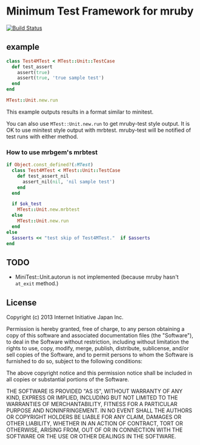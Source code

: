 Minimum Test Framework for mruby
=========

[![Build Status](https://travis-ci.org/iij/mruby-mtest.svg?branch=master)](https://travis-ci.org/iij/mruby-mtest)

## example

```ruby
class Test4MTest < MTest::Unit::TestCase
  def test_assert
    assert(true)
    assert(true, 'true sample test')
  end
end

MTest::Unit.new.run
```

This example outputs results in a format similar to minitest.

You can also use `MTest::Unit.new.run` to get mruby-test style output.  It is
OK to use minitest style output with mrbtest.  mruby-test will be notified of
test runs with either method.

### How to use mrbgem's mrbtest

```ruby
if Object.const_defined?(:MTest)
  class Test4MTest < MTest::Unit::TestCase
    def test_assert_nil
      assert_nil(nil, 'nil sample test')
    end
  end

  if $ok_test
    MTest::Unit.new.mrbtest
  else
    MTest::Unit.new.run
  end
else
  $asserts << "test skip of Test4MTest."  if $asserts
end
```

## TODO

 - MiniTest::Unit.autorun is not implemented (because mruby hasn't ``at_exit`` method.)


## License

Copyright (c) 2013 Internet Initiative Japan Inc.

Permission is hereby granted, free of charge, to any person obtaining a 
copy of this software and associated documentation files (the "Software"), 
to deal in the Software without restriction, including without limitation 
the rights to use, copy, modify, merge, publish, distribute, sublicense, 
and/or sell copies of the Software, and to permit persons to whom the 
Software is furnished to do so, subject to the following conditions:

The above copyright notice and this permission notice shall be included in 
all copies or substantial portions of the Software.

THE SOFTWARE IS PROVIDED "AS IS", WITHOUT WARRANTY OF ANY KIND, EXPRESS OR 
IMPLIED, INCLUDING BUT NOT LIMITED TO THE WARRANTIES OF MERCHANTABILITY, 
FITNESS FOR A PARTICULAR PURPOSE AND NONINFRINGEMENT. IN NO EVENT SHALL THE 
AUTHORS OR COPYRIGHT HOLDERS BE LIABLE FOR ANY CLAIM, DAMAGES OR OTHER 
LIABILITY, WHETHER IN AN ACTION OF CONTRACT, TORT OR OTHERWISE, ARISING 
FROM, OUT OF OR IN CONNECTION WITH THE SOFTWARE OR THE USE OR OTHER 
DEALINGS IN THE SOFTWARE.

